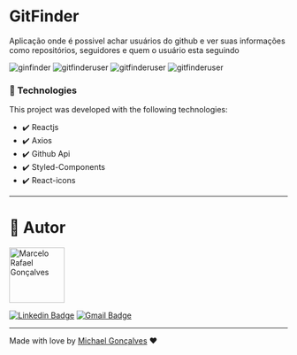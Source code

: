 # GitFinder

Aplicação onde é possivel achar usuários do github e ver suas informações como repositórios, seguidores e quem o usuário esta seguindo

![ginfinder](https://user-images.githubusercontent.com/27930968/107812920-e1512400-6d4e-11eb-94b8-65521714af3b.png)
![gitfinderuser](https://user-images.githubusercontent.com/27930968/107813613-6a685b00-6d4f-11eb-9a51-21915ab92ec7.png)
![gitfinderuser](https://user-images.githubusercontent.com/27930968/107813686-8835c000-6d4f-11eb-8e6b-d72ef785dcd7.png)
![gitfinderuser](https://user-images.githubusercontent.com/27930968/107814230-57a25600-6d50-11eb-97a9-51f9bb6b435d.png)

### 🚀 Technologies

This project was developed with the following technologies:

- ✔️ Reactjs
- ✔️ Axios
- ✔️ Github Api
- ✔️ Styled-Components
- ✔️ React-icons

---

# :man: Autor

<img  border-radius="50px" src="https://avatars0.githubusercontent.com/u/27930968?s=460&u=09299d3d156e530764896493838a0892158bd607&v=4" width="100px" alt="Marcelo Rafael Gonçalves"/>

[![Linkedin Badge](https://img.shields.io/badge/-Michael-blue?style=flat-square&logo=Linkedin&logoColor=white&link=https://www.linkedin.com/in/michaelmike/)](https://www.linkedin.com/in/michaelmike/) 
[![Gmail Badge](https://img.shields.io/badge/-maicon.rafael17@gmail.com-c14438?style=flat-square&logo=Gmail&logoColor=white&link=mailto:maicon.rafael17@gmail.com)](mailto:maicon.rafael17@gmail.com)

---


Made with love by [Michael Gonçalves](https://github.com/mikelovex) :hearts:
